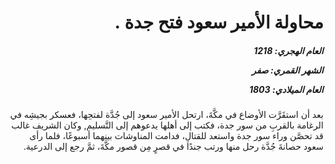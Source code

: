 <h1 dir="rtl">محاولة الأمير سعود فتح جدة .</h1>

<h5 dir="rtl">العام الهجري:  1218

الشهر القمري: صفر

العام الميلادي: 1803</h5>

<p dir="rtl">بعد أن استقَرَّت الأوضاع في مكَّةَ، ارتحل الأمير سعود إلى جُدَّة لفتحِها، فعسكر بجيشِه في الرغامة بالقربِ من سور جدة، فكتب إلى أهلها يدعوهم إلى التَّسليم, وكان الشريف غالب قد تحصَّن وراء سور جدة واستعد للقتالِ، فدامت المناوشات بينهما أسبوعًا، فلما رأى سعود حصانةَ جُدَّة رحل منها ورتب جندًا في قصرٍ مِن قصور مكَّةَ، ثمَّ رجع إلى الدرعية.</p></br>
